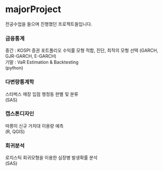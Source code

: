 # majorProject
전공수업을 들으며 진행했던 프로젝트들입니다.

### 금융통계
중간 : KOSPI 증권 포트폴리오 수익률 모형 적합, 진단, 최적의 모형 선택 (GARCH, GJR-GARCH, E-GARCH)<br> 
기말 : VaR Estimation & Backtesting<br>
(python)

### 다변량통계학
스타벅스 매장 입점 행정동 판별 및 분류<br>
(SAS)

### 캡스톤디자인
따릉이 신규 거치대 이용량 예측<br>
(R, QGIS)

### 회귀분석
로지스틱 회귀모형을 이용한 심장병 발생확률 분석<br>
(SAS)
